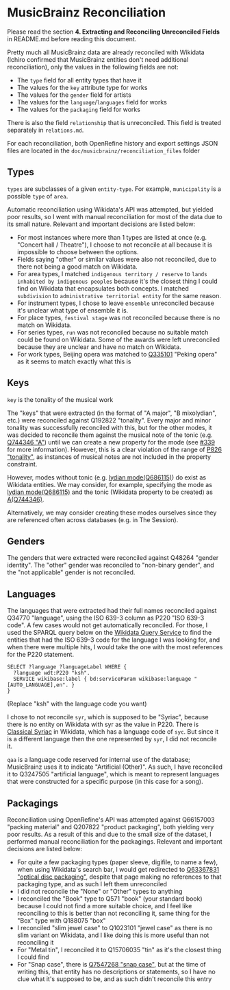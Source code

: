 # MusicBrainz Reconciliation

Please read the section **4. Extracting and Reconciling Unreconciled Fields** in README.md before reading this document.

Pretty much all MusicBrainz data are already reconciled with Wikidata (Ichiro confirmed that MusicBrainz entities don't need additional reconciliation), only the values in the following fields are not:

- The `type` field for all entity types that have it
- The values for the `key` attribute type for works
- The values for the `gender` field for artists
- The values for the `language`/`languages` field for works
- The values for the `packaging` field for works

There is also the field `relationship` that is unreconciled. This field is treated separately in `relations.md`.

For each reconciliation, both OpenRefine history and export settings JSON files are located in the `doc/musicbrainz/reconciliation_files` folder

## Types

`types` are subclasses of a given `entity-type`. For example, `municipality` is a possible `type` of `area`.

Automatic reconciliation using Wikidata's API was attempted, but yielded poor results, so I went with manual reconciliation for most of the data due to its small nature. Relevant and important decisions are listed below:

- For most instances where more than 1 types are listed at once (e.g. "Concert hall / Theatre"), I choose to not reconcile at all because it is impossible to choose between the options.
- Fields saying "other" or similar values were also not reconciled, due to there not being a good match on Wikidata.
- For area types, I matched `indigenous territory / reserve` to `lands inhabited by indigenous peoples` because it's the closest thing I could find on Wikidata that encapsulates both concepts. I matched `subdivision` to `administrative territorial entity` for the same reason.
- For instrument types, I chose to leave `ensemble` unreconciled because it's unclear what type of ensemble it is.
- For place types, `festival stage` was not reconciled because there is no match on Wikidata.
- For series types, `run` was not reconciled because no suitable match could be found on Wikidata. Some of the awards were left unreconciled because they are unclear and have no match on Wikidata.
- For work types, Beijing opera was matched to [Q335101](https://www.wikidata.org/entity/Q335101) "Peking opera" as it seems to match exactly what this is

## Keys

`key` is the tonality of the musical work

The "keys" that were extracted (in the format of "A major", "B mixolydian", etc.) were reconciled against Q192822 "tonality". Every major and minor tonality was successfully reconciled with this, but for the other modes, it was decided to reconcile them against the musical note of the tonic (e.g. [Q744346 "A"](https://www.wikidata.org/wiki/Q744346)) until we can create a new property for the mode (see [#339](https://github.com/DDMAL/linkedmusic-datalake/issues/339) for more information). However, this is a clear violation of the range of [P826 "tonality"](https://www.wikidata.org/wiki/Property:P826), as instances of musical notes are not included in the property constraint.

However, modes without tonic (e.g. [lydian mode(Q686115)](https://www.wikidata.org/entity/Q686115)) do exist as Wikidata entities. We may consider, for example, specifying the mode as [lydian mode(Q686115)](https://www.wikidata.org/entity/Q686115) and the tonic (Wikidata property to be created) as [A(Q744346)](https://www.wikidata.org/wiki/Q744346).

Alternatively, we may consider creating these modes ourselves since they are referenced often across databases (e.g. in The Session).

## Genders

The genders that were extracted were reconciled against Q48264 "gender identity". The "other" gender was reconciled to "non-binary gender", and the "not applicable" gender is not reconciled.

## Languages

The languages that were extracted had their full names reconciled against Q34770 "language", using the ISO 639-3 column as P220 "ISO 639-3 code". A few cases would not get automatically reconciled. For those, I used the SPARQL query below on the [Wikidata Query Service](https://query.wikidata.org/) to find the entities that had the ISO 639-3 code for the language I was looking for, and when there were multiple hits, I would take the one with the most references for the P220 statement.

```SPARQL
SELECT ?language ?languageLabel WHERE {
  ?language wdt:P220 "ksh".
  SERVICE wikibase:label { bd:serviceParam wikibase:language "[AUTO_LANGUAGE],en". }
}
```

(Replace "ksh" with the language code you want)

I chose to not reconcile `syr`, which is supposed to be "Syriac", because there is no entity on Wikidata with syr as the value in P220. There is [Classical Syriac](https://www.wikidata.org/wiki/Q33538) in Wikidata, which has a language code of `syc`. But since it is a different language then the one represented by `syr`, I did not reconcile it.

`qaa` is a language code reserved for internal use of the database; MusicBrainz uses it to indicate "Artificial (Other)". As such, I have reconciled it to Q3247505 "artificial language", which is meant to represent languages that were constructed for a specific purpose (in this case for a song).

## Packagings

Reconciliation using OpenRefine's API was attempted against Q66157003 "packing material" and Q207822 "product packaging", both yielding very poor results. As a result of this and due to the small size of the dataset, I performed manual reconciliation for the packagings. Relevant and important decisions are listed below:

- For quite a few packaging types (paper sleeve, digifile, to name a few), when using Wikidata's search bar, I would get redirected to [Q63367831 "optical disc packaging"](https://www.wikidata.org/wiki/Q63367831), despite that page making no references to that packaging type, and as such I left them unreconciled
- I did not reconcile the "None" or "Other" types to anything
- I reconciled the "Book" type to Q571 "book" (your standard book) because I could not find a more suitable choice, and I feel like reconciling to this is better than not reconciling it, same thing for the "Box" type with Q188075 "box"
- I reconciled "slim jewel case" to Q1023101 "jewel case" as there is no slim variant on Wikidata, and I like doing this is more useful than not reconciling it
- For "Metal tin", I reconciled it to Q15706035 "tin" as it's the closest thing I could find
- For "Snap case", there is [Q7547268 "snap case"](https://www.wikidata.org/wiki/Q7547268), but at the time of writing this, that entity has no descriptions or statements, so I have no clue what it's supposed to be, and as such didn't reconcile this entry
